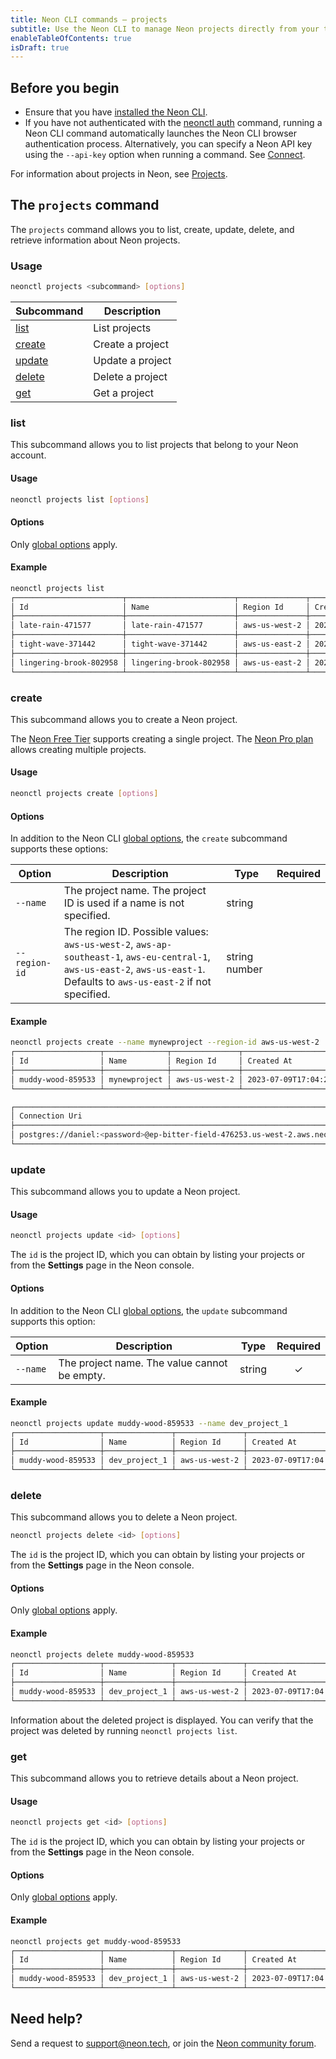 ```yaml
---
title: Neon CLI commands — projects
subtitle: Use the Neon CLI to manage Neon projects directly from your terminal
enableTableOfContents: true
isDraft: true
---
```


## Before you begin

- Ensure that you have [installed the Neon CLI](/docs/reference/neon-cli#install-the-neon-cli).
- If you have not authenticated with the [neonctl auth](/docs/reference/cli-auth) command, running a Neon CLI command automatically launches the Neon CLI browser authentication process. Alternatively, you can specify a Neon API key using the `--api-key` option when running a command. See [Connect](/docs/reference/neon-cli#connect).

For information about projects in Neon, see [Projects](/docs/manage/projects).

## The `projects` command

The `projects` command allows you to list, create, update, delete, and retrieve information about Neon projects.

### Usage

```bash
neonctl projects <subcommand> [options]
```

| Subcommand  | Description      |
|---------|------------------|
| [list](#list)    | List projects    |
| [create](#create)  | Create a project |
| [update](#update)  | Update a project |
| [delete](#delete)  | Delete a project |
| [get](#get)     | Get a project    |

### list

This subcommand allows you to list projects that belong to your Neon account.

#### Usage

```bash
neonctl projects list [options]
```

#### Options

Only [global options](/docs/reference/neon-cli/global-options) apply.

#### Example

```bash
neonctl projects list
┌────────────────────────┬────────────────────────┬───────────────┬──────────────────────┐
│ Id                     │ Name                   │ Region Id     │ Created At           │
├────────────────────────┼────────────────────────┼───────────────┼──────────────────────┤
│ late-rain-471577       │ late-rain-471577       │ aws-us-west-2 │ 2023-05-17T17:26:07Z │
├────────────────────────┼────────────────────────┼───────────────┼──────────────────────┤
│ tight-wave-371442      │ tight-wave-371442      │ aws-us-east-2 │ 2023-05-15T12:33:39Z │
├────────────────────────┼────────────────────────┼───────────────┼──────────────────────┤
│ lingering-brook-802958 │ lingering-brook-802958 │ aws-us-east-2 │ 2023-05-11T12:25:22Z │
└────────────────────────┴────────────────────────┴───────────────┴──────────────────────┘
```

### create

This subcommand allows you to create a Neon project.

The [Neon Free Tier](../introduction/free-tier) supports creating a single project. The [Neon Pro plan](../introduction/pro-plan) allows creating multiple projects.

#### Usage

```bash
neonctl projects create [options]
```

#### Options

In addition to the Neon CLI [global options](../neon-cli/global-options), the `create` subcommand supports these options:

| Option                                | Description                                                                                               | Type    | Required                               |
| ------------------------------------- | --------------------------------------------------------------------------------------------------------- | ------- | :-----------------------------------: |
| `--name` | The project name. The project ID is used if a name is not specified.               | string  |                                       |
| `--region-id` | The region ID. Possible values: `aws-us-west-2`, `aws-ap-southeast-1`, `aws-eu-central-1`, `aws-us-east-2`, `aws-us-east-1`. Defaults to `aws-us-east-2` if not specified. | string number  |                                       |

#### Example

```bash
neonctl projects create --name mynewproject --region-id aws-us-west-2
┌───────────────────┬──────────────┬───────────────┬──────────────────────┐
│ Id                │ Name         │ Region Id     │ Created At           │
├───────────────────┼──────────────┼───────────────┼──────────────────────┤
│ muddy-wood-859533 │ mynewproject │ aws-us-west-2 │ 2023-07-09T17:04:29Z │
└───────────────────┴──────────────┴───────────────┴──────────────────────┘

┌──────────────────────────────────────────────────────────────────────────────────────┐
│ Connection Uri                                                                       │
├──────────────────────────────────────────────────────────────────────────────────────┤
│ postgres://daniel:<password>@ep-bitter-field-476253.us-west-2.aws.neon.tech/neondb   │
└──────────────────────────────────────────────────────────────────────────────────────┘
```

### update

This subcommand allows you to update a Neon project.

#### Usage

```bash
neonctl projects update <id> [options]
```

The `id` is the project ID, which you can obtain by listing your projects or from the **Settings** page in the Neon console.

#### Options

In addition to the Neon CLI [global options](../neon-cli/global-options), the `update` subcommand supports this option:

| Option                                | Description                                                                                               | Type    | Required                               |
| ------------------------------------- | --------------------------------------------------------------------------------------------------------- | ------- | :-----------------------------------: |
| `--name` | The project name. The value cannot be empty.               | string  |             &check;                          |

#### Example

```bash
neonctl projects update muddy-wood-859533 --name dev_project_1
┌───────────────────┬───────────────┬───────────────┬──────────────────────┐
│ Id                │ Name          │ Region Id     │ Created At           │
├───────────────────┼───────────────┼───────────────┼──────────────────────┤
│ muddy-wood-859533 │ dev_project_1 │ aws-us-west-2 │ 2023-07-09T17:04:29Z │
└───────────────────┴───────────────┴───────────────┴──────────────────────┘
```

### delete

This subcommand allows you to delete a Neon project.

```bash
neonctl projects delete <id> [options]
```

The `id` is the project ID, which you can obtain by listing your projects or from the **Settings** page in the Neon console.

#### Options

Only [global options](/docs/reference/neon-cli/global-options) apply.

#### Example

```bash
neonctl projects delete muddy-wood-859533
┌───────────────────┬───────────────┬───────────────┬──────────────────────┐
│ Id                │ Name          │ Region Id     │ Created At           │
├───────────────────┼───────────────┼───────────────┼──────────────────────┤
│ muddy-wood-859533 │ dev_project_1 │ aws-us-west-2 │ 2023-07-09T17:04:29Z │
└───────────────────┴───────────────┴───────────────┴──────────────────────┘
```

Information about the deleted project is displayed. You can verify that the project was deleted by running `neonctl projects list`.

### get

This subcommand allows you to retrieve details about a Neon project.

#### Usage

```bash
neonctl projects get <id> [options]
```

The `id` is the project ID, which you can obtain by listing your projects or from the **Settings** page in the Neon console.

#### Options

Only [global options](/docs/reference/neon-cli/global-options) apply.

#### Example

```bash
neonctl projects get muddy-wood-859533
┌───────────────────┬───────────────┬───────────────┬──────────────────────┐
│ Id                │ Name          │ Region Id     │ Created At           │
├───────────────────┼───────────────┼───────────────┼──────────────────────┤
│ muddy-wood-859533 │ dev_project_1 │ aws-us-west-2 │ 2023-07-09T17:04:29Z │
└───────────────────┴───────────────┴───────────────┴──────────────────────┘
```

## Need help?

Send a request to [support@neon.tech](mailto:support@neon.tech), or join the [Neon community forum](https://community.neon.tech/).
